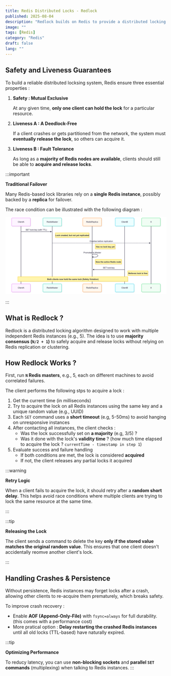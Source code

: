 ```yaml
---
title: Redis Distributed Locks - Redlock
published: 2025-08-04
description: "Redlock builds on Redis to provide a distributed locking mechanism that aims to be safe, efficient, and resilient."
image: ""
tags: [Redis]
category: "Redis"
draft: false
lang: ""
---
```


## Safety and Liveness Guarantees

To build a reliable distributed locksing system, Redis ensure three essential properties :

1. **Safety : Mutual Exclusive**

   At any given time, **only one client can hold the lock** for a particular resource.

2. **Liveness A : A Deedlock-Free**

   If a client crashes or gets partitioned from the network, the system must **eventually release the lock**, so others can acquire it.

3. **Liveness B : Fault Tolerance**

   As long as a **majority of Redis nodes are available**, clients should still be able to **acquire and release locks**.

:::important

**Traditional Failover**

Many Redis-based lock libraries rely on a **single Redis instance**, possibly backed by a **replica** for failover.

The race condition can be illustrated with the following diagram :

![race-condition](./failover-race-condition.png)

:::

## What is Redlock ?

Redlock is a distributed locking algorithm designed to work with multiple independent Redis instances (e.g., 5). The idea is to use **majority consensus (`N/2 + 1`)** to safely acquire and release locks without relying on Redis replication or clustering.

## How Redlock Works ?

First, run **`N` Redis masters**, e.g., 5, each on different machines to avoid correlated failures.

The client performs the following stps to acquire a lock :

1. Get the current time (in milliseconds)
2. Try to acquire the lock on all Redis instances using the same key and a unique random value (e.g., UUID)
3. Each `SET` command uses a **short timeout** (e.g, 5-50ms) to avoid hanging on unresponsive instances
4. After contacting all instances, the client checks :
   - Was the lock successfully set on **a majority** (e.g, 3/5) ?
   - Was it done with the lock's **validity time** ? (how much time elapsed to acquire the lock ? `currentTime - timestamp in step 1`)
5. Evaluate success and failure handling
   - If both conditions are met, the lock is considered **acquired**
   - If not, the client releases any partial locks it acquired

:::warning

**Retry Logic**

When a client fails to acquire the lock, it should retry after a **random short delay**. This helps avoid race conditions where multiple clients are trying to lock the same resource at the same time.

:::

:::tip

**Releasing the Lock**

The client sends a command to delete the key **only if the stored value matches the original random value**. This ensures that one client doesn't accidentally reomve another client's lock.

:::

## Handling Crashes & Persistence

Without persistence, Redis instances may forget locks after a crash, allowing other clients to re-acquire them prematurely, which breaks safety.

To improve crash recovery :

- Enable **AOF (Append-Only-File)** with `fsync=always` for full durability. (this comes with a performance cost)
- More pratical option : **Delay restarting the crashed Redis instances** until all old locks (TTL-based) have naturally expired.

:::tip

**Optimizing Performance**

To reducy latency, you can use **non-blocking sockets** and **parallel `SET` commands** (multiplexing) when talking to Redis instances.
:::
